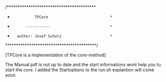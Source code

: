 /*****************************************
*				TPCore							  *
*			-----------							  *
*		author: Josef Schulz					  *
******************************************/


[TPCore is a implementation of the core-method]

The Manual.pdf is not up to date and the start informations
wont help you tu start the core. 
I added the Startoptions to the run.sh explantion will come soon.


